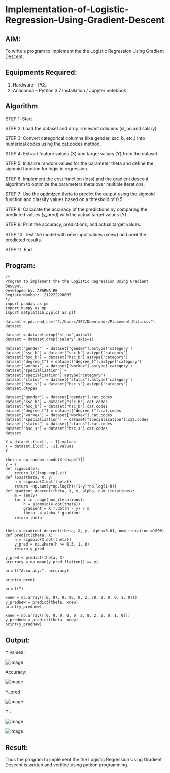 # Implementation-of-Logistic-Regression-Using-Gradient-Descent

## AIM:
To write a program to implement the the Logistic Regression Using Gradient Descent.

## Equipments Required:
1. Hardware – PCs
2. Anaconda – Python 3.7 Installation / Jupyter notebook

## Algorithm
STEP 1: Start

STEP 2: Load the dataset and drop irrelevant columns (sl_no and salary).

STEP 3: Convert categorical columns (like gender, ssc_b, etc.) into numerical codes using the cat.codes method.

STEP 4: Extract feature values (X) and target values (Y) from the dataset.

STEP 5: Initialize random values for the parameter theta and define the sigmoid function for logistic regression.

STEP 6: Implement the cost function (loss) and the gradient descent algorithm to optimize the parameters theta over multiple iterations.

STEP 7: Use the optimized theta to predict the output using the sigmoid function and classify values based on a threshold of 0.5.

STEP 8: Calculate the accuracy of the predictions by comparing the predicted values (y_pred) with the actual target values (Y).

STEP 9: Print the accuracy, predictions, and actual target values.

STEP 10: Test the model with new input values (xnew) and print the predicted results.

STEP 11: End

## Program:
```
/*
Program to implement the the Logistic Regression Using Gradient Descent.
Developed by: APARNA RB
RegisterNumber:  212222220005
*/
import pandas as pd
import numpy as np
import matplotlib.pyplot as plt

dataset = pd.read_csv("C:/Users/SEC/Downloads/Placement_Data.csv")
dataset

dataset = dataset.drop('sl_no',axis=1)
dataset = dataset.drop('salary',axis=1)

dataset["gender"] = dataset["gender"].astype('category')
dataset["ssc_b"] = dataset["ssc_b"].astype('category')
dataset["hsc_b"] = dataset["hsc_b"].astype('category')
dataset["degree_t"] = dataset["degree_t"].astype('category')
dataset["workex"] = dataset["workex"].astype('category')
dataset["specialisation"] = dataset["specialisation"].astype('category')
dataset["status"] = dataset["status"].astype('category')
dataset["hsc_s"] = dataset["hsc_s"].astype('category')
dataset.dtypes

dataset["gender"] = dataset["gender"].cat.codes
dataset["ssc_b"] = dataset["ssc_b"].cat.codes
dataset["hsc_b"] = dataset["hsc_b"].cat.codes
dataset["degree_t"] = dataset["degree_t"].cat.codes
dataset["workex"] = dataset["workex"].cat.codes
dataset["specialisation"] = dataset["specialisation"].cat.codes
dataset["status"] = dataset["status"].cat.codes
dataset["hsc_s"] = dataset["hsc_s"].cat.codes
dataset

X = dataset.iloc[:, :-1].values
Y = dataset.iloc[:, -1].values
Y

theta = np.random.randn(X.shape[1])
y = Y
def sigmoid(z):
    return 1/(1+np.exp(-z))
def loss(theta, X, y):
    h = sigmoid(X.dot(theta))
    return -np.sum(y*np.log(h)+(1-y)*np.log(1-h))
def gradient_descent(theta, X, y, alpha, num_iterations):
    m = len(y)
    for i in range(num_iterations):
        h = sigmoid(X.dot(theta))
        gradient = X.T.dot(h - y) / m
        theta -= alpha * gradient
    return theta


theta = gradient_descent(theta, X, y, alpha=0.01, num_iterations=1000)
def predict(theta, X):
    h = sigmoid(X.dot(theta))
    y_pred = np.where(h >= 0.5, 1, 0)
    return y_pred

y_pred = predict(theta, X)
accuracy = np.mean(y_pred.flatten() == y)

print("Accuracy:", accuracy)

print(y_pred)

print(Y)

xnew = np.array([[0, 87, 0, 95, 0, 2, 78, 2, 0, 0, 1, 0]])
y_prednew = predict(theta, xnew)
print(y_prednew)

xnew = np.array([[0, 0, 0, 0, 0, 2, 8, 2, 0, 0, 1, 0]])
y_prednew = predict(theta, xnew)
print(y_prednew)
```
## Output:
Y values : 

![image](https://github.com/user-attachments/assets/e8743b86-70f3-46bc-a839-b79afea55520)

Accuracy:

![image](https://github.com/user-attachments/assets/818acbc7-dfcc-4e66-bc27-0324f60c1d08)

Y_pred : 

![image](https://github.com/user-attachments/assets/cf0d5833-2901-40ec-820c-e8328aafa976)

Y : 

![image](https://github.com/user-attachments/assets/b8b99c2c-baa4-4cc7-8271-cde39d873cdc)

![image](https://github.com/user-attachments/assets/842747a7-6f2c-4fcd-848c-d075ce680c46)
## Result:
Thus the program to implement the the Logistic Regression Using Gradient Descent is written and verified using python programming.


